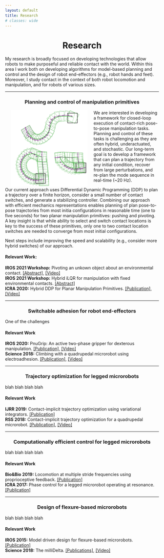 ```yaml
---
layout: default
title: Research
# classes: wide
---
```

<h1 style="text-align:center;"> Research </h1>

My research is broadly focused on developing technologies that allow robots to make purposeful and reliable contact with the world. Within this area I work both on developing algorithms for model-based planning and control and the design of robot end-effectors (e.g., robot hands and feet). Moreover, I study contact in the context of both robot locomotion and manipulation, and for robots of various sizes. 

<!-- ########################## Entry 0 ############################# -->
--- 

<h3 style="text-align:center;"> Planning and control of manipulation primitives </h3>

<img src="/assets/img/hddp_primitives-1.png" alt="hddp" align=left width="250" height="250" hspace="20"> 
We are interested in developing a framework for closed-loop execution of contact-rich pose-to-pose manipulation tasks. Planning and control of these tasks is challenging as they are often hybrid, underactuated, and stochastic. Our long-term goal is to develop a framework that can plan a trajectory from any initial condition, recover from large perturbations, and re-plan the mode sequence in real-time (~20 Hz).

Our current approach uses Differential Dynamic Programming (DDP) to plan a trajectory over a finite horizon, consider a small number of contact switches, and generate a stabilizing controller. Combining our approach with efficient mechanics representations enables planning of plan pose-to-pose trajectories from most initia configurations in reasonable time (one to five seconds) for two planar manipulation primitives: pushing and pivoting. A key insight is that while ability to select and switch contact locations is key to the success of these primitives, only one to two contact location switches are needed to converge from most initial configurations.

Next steps include improving the speed and scalability (e.g., consider more hybrid switches) of our approach.

#### Relevant Work: 

**IROS 2021 Workshop:** Pivoting an unkown object about an environmental contact. [[Abstract]](https://wvrtc.com/iros2020/contributed-abstracts/doshi.pdf), [[Video]](https://wvrtc.com/iros2020/contributed-abstracts.shtml#) <br>
**IROS 2021 Workshop:** Hybrid iLQR for manipulation with fixed environmental contacts. [[Abstract]](https://drive.google.com/file/d/1U4rOjIZ4KvS9X7MZOA6VnEBE9bek4FCR/view) <br> 
**ICRA 2020:** Hybrid DDP for Planar Manipulation Primitives. [[Publication]](https://ieeexplore.ieee.org/document/9197414), [[Video]](https://www.youtube.com/watch?v=YGSe4cUfq6Q&feature=youtu.be&ab_channel=MCubeLabMIT) <br>

<!-- ########################## Entry 1 ############################# -->
---

<h3 style="text-align:center;"> Switchable adhesion for robot end-effectors </h3>

One of the challenges 

#### Relevant Work  

**IROS 2020:** PnuGrip: An active two-phase gripper for dexterous manipulation. [[Publication]](http://ras.papercept.net/images/temp/IROS/files/1356.pdf), [[Video]]() <br>
**Science 2018:**  Climbing with a quadrupedal microrobot using electroadhesion. [[Publication]](https://robotics.sciencemag.org/content/3/25/eaau3038), [[Video]](https://www.youtube.com/watch?v=hPqFJ_lwHjY&ab_channel=MicroroboticsLab) <br>

<!-- ########################## Entry 2 ############################# -->
---

<h3 style="text-align:center;"> Trajectory optimization for legged microrobots</h3>

blah blah blah blah 

#### Relevant Work  

**IJRR 2019:** Contact-implicit trajectory optimization using variational integrators. [[Publication]](https://journals.sagepub.com/doi/full/10.1177/0278364919849235)<br>
**RSS 2018:** Contact-implicit trajectory optimization for a quadrupedal microrobot. [[Publication]](http://www.roboticsproceedings.org/rss14/p41.pdf), [[Video]](https://www.youtube.com/watch?v=fg5MiyJ7dXw&ab_channel=HarvardAgileRoboticsLab) <br>

<!-- ########################## Entry 3 ############################# -->
---

<h3 style="text-align:center;"> Computationally efficient control for legged microrobots </h3>

blah blah blah blah 

#### Relevant Work  

**Bio&Bio 2019:** Locomotion at multiple stride frequencies using proprioceptive feedback. [[Publication]](https://journals.sagepub.com/doi/full/10.1177/0278364919849235) <br>
**ICRA 2017:** Phase control for a legged microrobot operating at resonance. [[Publication]](https://ieeexplore.ieee.org/document/7989704) <br>

<!-- ########################## Entry 3 ############################# -->
---

<h3 style="text-align:center;"> Design of flexure-based microrobots </h3>

blah blah blah blah 

#### Relevant Work  



**IROS 2015:** Model driven design for flexure-based microrobots. [[Publication]](https://ieeexplore.ieee.org/document/7353959) <br>
**Science 2018:** The milliDelta. [[Publications]](https://robotics.sciencemag.org/content/3/14/eaar3018), [[Video]](https://www.youtube.com/watch?v=rHUnqYDgUFY) <br>




